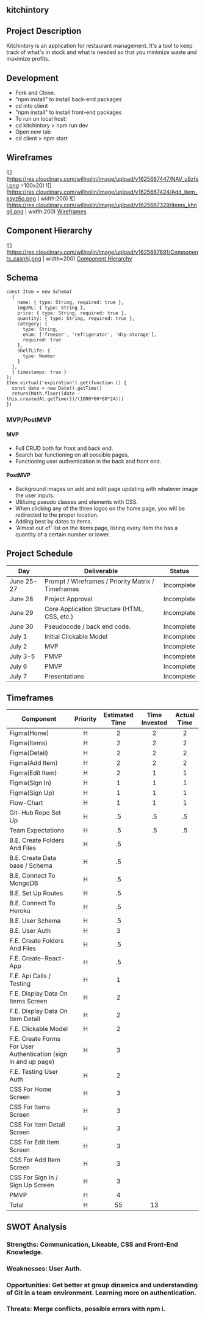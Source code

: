 ## kitchintory

## Project Description

Kitchintory is an application for restaurant management. It's a tool to keep track of what's in stock and what is needed so that you minimize waste and maximize profits.

## Development

- Fork and Clone.
- "npm install" to install back-end packages
- cd into client
- "npm install" to install front-end packages
- To run on local host:
- cd kitchintory > npm run dev
- Open new tab
- cd client > npm start

## Wireframes

![](https://res.cloudinary.com/willnolin/image/upload/v1625667447/NAV_u9zfsl.png =100x20)
![](https://res.cloudinary.com/willnolin/image/upload/v1625667424/Add_item_ksyz6o.png | width:200)
![](https://res.cloudinary.com/willnolin/image/upload/v1625667329/items_khngll.png | width:200)
[Wireframes](https://www.figma.com/file/R5kAmuUW4CBAAPc2hMXrzt/Inventory?node-id=0%3A1&frame-preset-name=Desktop)

## Component Hierarchy

![](https://res.cloudinary.com/willnolin/image/upload/v1625667691/Components_casnhj.png | width=200)
[Component Hierarchy](https://whimsical.com/p3-kitchntory-VXuCpdbZA9bXaRWaTE2ubN)

## Schema

```
const Item = new Schema(
  {
    name: { type: String, required: true },
    imgURL: { type: String },
    price: { type: String, required: true },
    quantity: { type: String, required: true },
    category: {
      type: String,
      enum: ['freezer', 'refrigerator', 'dry-storage'],
      required: true
    },
    shelfLife: {
      type: Number
    }
  },
  { timestamps: true }
);
Item.virtual('expiration').get(function () {
  const date = new Date().getTime()
  return(Math.floor((date - this.createdAt.getTime())/(1000*60*60*24)))
})
```

### MVP/PostMVP

#### MVP

- Full CRUD both for front and back end.
- Search bar functioning on all possible pages.
- Functioning user authentication in the back and front end.

#### PostMVP

- Background images on add and edit page updating with whatever image the user inputs.
- Utilizing pseudo classes and elements with CSS.
- When clicking any of the three logos on the home page, you will be redirected to the proper location.
- Adding best by dates to items.
- 'Almost out of' list on the items page, listing every item the has a quantity of a certain number or lower.

## Project Schedule

| Day        | Deliverable                                        | Status     |
| ---------- | -------------------------------------------------- | ---------- |
| June 25-27 | Prompt / Wireframes / Priority Matrix / Timeframes | Incomplete |
| June 28    | Project Approval                                   | Incomplete |
| June 29    | Core Application Structure (HTML, CSS, etc.)       | Incomplete |
| June 30    | Pseudocode / back end code.                        | Incomplete |
| July 1     | Initial Clickable Model                            | Incomplete |
| July 2     | MVP                                                | Incomplete |
| July 3-5   | PMVP                                               | Incomplete |
| July 6     | PMVP                                               | Incomplete |
| July 7     | Presentations                                      | Incomplete |

## Timeframes

| Component                                                       | Priority | Estimated Time | Time Invested | Actual Time |
| --------------------------------------------------------------- | :------: | :------------: | :-----------: | :---------: |
| Figma(Home)                                                     |    H     |       2        |       2       |      2      |
| Figma(Items)                                                    |    H     |       2        |       2       |      2      |
| Figma(Detail)                                                   |    H     |       2        |       2       |      2      |
| Figma(Add Item)                                                 |    H     |       2        |       2       |      2      |
| Figma(Edit Item)                                                |    H     |       2        |       1       |      1      |
| Figma(Sign In)                                                  |    H     |       1        |       1       |      1      |
| Figma(Sign Up)                                                  |    H     |       1        |       1       |      1      |
| Flow-Chart                                                      |    H     |       1        |       1       |      1      |
| Git-Hub Repo Set Up                                             |    H     |       .5       |      .5       |     .5      |
| Team Expectations                                               |    H     |       .5       |      .5       |     .5      |
| B.E. Create Folders And Files                                   |    H     |       .5       |               |             |
| B.E. Create Data base / Schema                                  |    H     |       .5       |               |             |
| B.E. Connect To MongoDB                                         |    H     |       .5       |               |             |
| B.E. Set Up Routes                                              |    H     |       .5       |               |             |
| B.E. Connect To Heroku                                          |    H     |       .5       |               |             |
| B.E. User Schema                                                |    H     |       .5       |               |             |
| B.E. User Auth                                                  |    H     |       3        |               |             |
| F.E. Create Folders And Files                                   |    H     |       .5       |               |             |
| F.E. Create-React-App                                           |    H     |       .5       |               |             |
| F.E. Api Calls / Testing                                        |    H     |       1        |               |             |
| F.E. Display Data On Items Screen                               |    H     |       2        |               |             |
| F.E. Display Data On Item Detail                                |    H     |       2        |               |             |
| F.E. Clickable Model                                            |    H     |       2        |               |             |
| F.E. Create Forms For User Authentication (sign in and up page) |    H     |       3        |               |             |
| F.E. Testing User Auth                                          |    H     |       2        |               |             |
| CSS For Home Screen                                             |    H     |       3        |               |             |
| CSS For Items Screen                                            |    H     |       3        |               |             |
| CSS For Item Detail Screen                                      |    H     |       3        |               |             |
| CSS For Edit Item Screen                                        |    H     |       3        |               |             |
| CSS For Add Item Screen                                         |    H     |       3        |               |             |
| CSS For Sign In / Sign Up Screen                                |    H     |       3        |               |             |
| PMVP                                                            |    H     |       4        |               |             |
| Total                                                           |    H     |       55       |      13       |             |

## SWOT Analysis

### Strengths: Communication, Likeable, CSS and Front-End Knowledge.

### Weaknesses: User Auth.

### Opportunities: Get better at group dinamics and understanding of Git in a team environment. Learning more on authentication.

### Threats: Merge conflicts, possible errors with npm i.
